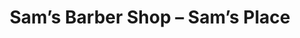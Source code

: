 ---
title: "Sam’s Barber Shop – Sam’s Place"
url: /wawa/sams-barber-shop-sams-place/
shop: Friseur
---